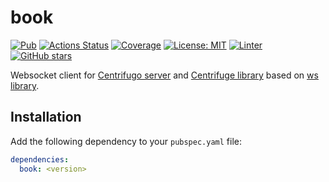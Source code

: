 # book

[![Pub](https://img.shields.io/pub/v/book.svg)](https://pub.dev/packages/book)
[![Actions Status](https://github.com/PlugFox/book/actions/workflows/checkout.yml/badge.svg)](https://github.com/PlugFox/book/actions)
[![Coverage](https://codecov.io/gh/PlugFox/book/branch/master/graph/badge.svg)](https://codecov.io/gh/PlugFox/book)
[![License: MIT](https://img.shields.io/badge/license-MIT-purple.svg)](https://opensource.org/licenses/MIT)
[![Linter](https://img.shields.io/badge/style-linter-40c4ff.svg)](https://pub.dev/packages/linter)
[![GitHub stars](https://img.shields.io/github/stars/plugfox/book?style=social)](https://github.com/plugfox/book/)

Websocket client for [Centrifugo server](https://github.com/centrifugal/centrifugo) and [Centrifuge library](https://github.com/centrifugal/centrifuge) based on [ws library](https://pub.dev/packages/ws).

## Installation

Add the following dependency to your `pubspec.yaml` file:

```yaml
dependencies:
  book: <version>
```
